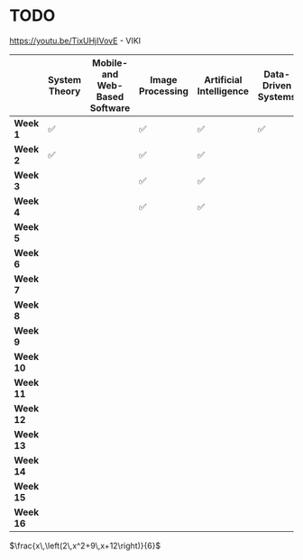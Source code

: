 # TODO
https://youtu.be/TixUHjIVovE - VIKI

|             | System Theory | Mobile- and Web-Based Software | Image Processing | Artificial Intelligence | Data-Driven Systems | Object-Oriented Software Design | Automated Software Engineering | Graph Theory p2 | Database <br>Instrutcor | FTSRG | VPROG <br>Video |
| ----------- | ------------- | ------------------------------ | ---------------- | ----------------------- | ------------------- | ------------------------------- | ------------------------------ | --------------- | ----------------------- | ----- | --------------- |
| **Week 1**  | ✅             |                                | ✅                | ✅                       | ✅                   | ✅                               |                                | ✅               | ✅                       | ✅     | ✅               |
| **Week 2**  | ✅             |                                | ✅                | ✅                       |                     | ✅                               |                                |                 | ✅                       |       | ✅               |
| **Week 3**  |               |                                | ✅                | ✅                       |                     |                                 |                                |                 | ✅                       |       |                 |
| **Week 4**  |               |                                | ✅                | ✅                       |                     |                                 |                                |                 | ✅                       |       |                 |
| **Week 5**  |               |                                |                  |                         |                     |                                 |                                |                 |                         |       |                 |
| **Week 6**  |               |                                |                  |                         |                     |                                 |                                |                 |                         |       |                 |
| **Week 7**  |               |                                |                  |                         |                     |                                 |                                |                 |                         |       |                 |
| **Week 8**  |               |                                |                  |                         |                     |                                 |                                |                 |                         |       |                 |
| **Week 9**  |               |                                |                  |                         |                     |                                 |                                |                 |                         |       |                 |
| **Week 10** |               |                                |                  |                         |                     |                                 |                                |                 |                         |       |                 |
| **Week 11** |               |                                |                  |                         |                     |                                 |                                |                 |                         |       |                 |
| **Week 12** |               |                                |                  |                         |                     |                                 |                                |                 |                         |       |                 |
| **Week 13** |               |                                |                  |                         |                     |                                 |                                |                 |                         |       |                 |
| **Week 14** |               |                                |                  |                         |                     |                                 |                                |                 |                         |       |                 |
| **Week 15** |               |                                |                  |                         |                     |                                 |                                |                 |                         |       |                 |
| **Week 16** |               |                                |                  |                         |                     |                                 |                                |                 |                         |       |                 |

$\frac{x\,\left(2\,x^2+9\,x+12\right)}{6}$
